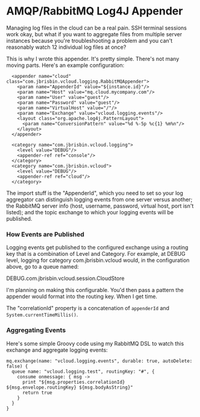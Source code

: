 # AMQP/RabbitMQ Log4J Appender #

Managing log files in the cloud can be a real pain. SSH terminal sessions work okay,
but what if you want to aggregate files from multiple server instances because you're
troubleshooting a problem and you can't reasonably watch 12 individual log files at once?

This is why I wrote this appender. It's pretty simple. There's not many moving parts.
Here's an example configuration:

<pre><code>  &lt;appender name="cloud" class="com.jbrisbin.vcloud.logging.RabbitMQAppender"&gt;
    &lt;param name="AppenderId" value="${instance.id}"/&gt;
    &lt;param name="Host" value="mq.cloud.mycompany.com"/&gt;
    &lt;param name="User" value="guest"/&gt;
    &lt;param name="Password" value="guest"/&gt;
    &lt;param name="VirtualHost" value="/"/&gt;
    &lt;param name="Exchange" value="vcloud.logging.events"/&gt;
    &lt;layout class="org.apache.log4j.PatternLayout"&gt;
      &lt;param name="ConversionPattern" value="%d %-5p %c{1} %m%n"/&gt;
    &lt;/layout&gt;
  &lt;/appender&gt;

  &lt;category name="com.jbrisbin.vcloud.logging"&gt;
    &lt;level value="DEBUG"/&gt;
    &lt;appender-ref ref="console"/&gt;
  &lt;/category&gt;
  &lt;category name="com.jbrisbin.vcloud"&gt;
    &lt;level value="DEBUG"/&gt;
    &lt;appender-ref ref="cloud"/&gt;
  &lt;/category&gt;
</code></pre>

The import stuff is the "AppenderId", which you need to set so your log aggregator can
distinguish logging events from one server versus another; the RabbitMQ server info
(host, username, password, virtual host, port isn't listed); and the topic exchange to
which your logging events will be published.

### How Events are Published ###

Logging events get published to the configured exchange using a routing key that is a
combination of Level and Category. For example, at DEBUG level, logging for category
com.jbrisbin.vcloud would, in the configuration above, go to a queue named:

  DEBUG.com.jbrisbin.vcloud.session.CloudStore

I'm planning on making this configurable. You'd then pass a pattern the appender would
format into the routing key. When I get time.

The "correlationId" property is a concatenation of `appenderId` and `System.currentTimeMillis()`.

### Aggregating Events ###

Here's some simple Groovy code using my RabbitMQ DSL to watch this exchange and aggregate
logging events:

<pre><code>mq.exchange(name: "vcloud.logging.events", durable: true, autoDelete: false) {
  queue name: "vcloud.logging.test", routingKey: "#", {
    consume onmessage: { msg ->
      print "${msg.properties.correlationId} ${msg.envelope.routingKey} ${msg.bodyAsString}"
      return true
    }
  }
}
</code></pre>